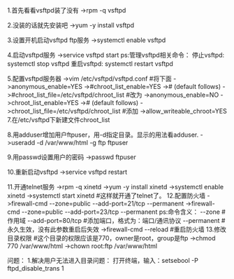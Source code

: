 1.首先看看vsftpd装了没有
    ->rpm  -q  vsftpd

2.没装的话就先安装吧
    ->yum -y install vsftpd

3.设置开机启动vsftpd ftp服务
    ->systemctl enable vsftpd

4.启动vsftpd服务
    ->service vsftpd start
    ps:管理vsftpd相关命令：
    停止vsftpd:  systemctl  stop  vsftpd
    重启vsftpd:  systemctl  restart  vsftpd

5.配置vsftpd服务器
    ->vim  /etc/vsftpd/vsftpd.conf
    #将下面
    ->anonymous_enable=YES
    ->#chroot_list_enable=YES
    -># (default follows)
    ->#chroot_list_file=/etc/vsftpd/chroot_list
    #改为
    ->anonymous_enable=NO
    ->chroot_list_enable=YES
    -># (default follows)
    ->chroot_list_file=/etc/vsftpd/chroot_list
#添加
    ->allow_writeable_chroot=YES
7.在/etc/vsftpd下新建文件chroot_list

8.用adduser增加用户ftpuser，用-d指定目录。显示的用法看adduser.
    ->useradd  -d  /var/www/html  -g ftp  ftpuser

9.用passwd设置用户的密码
    ->passwd ftpuser

10.重新启动vsftpd
    ->service vsftpd restart

11.开通telnet服务
    ->rpm -q xinetd
    ->yum -y install xinetd
    ->systemctl  enable  xinetd
    ->systemctl  start   xinetd
    #这样就开通了telnet了。
12.配置防火墙
    ->firewall-cmd --zone=public --add-port=21/tcp --permanent
    ->firewall-cmd --zone=public --add-port=23/tcp --permanent
    ps:命令含义：
     --zone #作用域
     --add-port=80/tcp  #添加端口，格式为：端口/通讯协议
     --permanent   #永久生效，没有此参数重启后失效
    ->firewall-cmd --reload   #重启防火墙
13.修改目录权限
    #这个目录的权限应该是770，owner是root，group是ftp
    ->chmod 770 /var/www/html
    ->chown root:ftp /var/www/html

问题：
1.解决用户无法进入目录问题：
    打开终端，输入：setsebool  -P  ftpd_disable_trans  1
